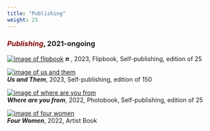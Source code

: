 ```yaml
---
title: "Publishing"
weight: 25
---
```


### ***<span style="color: #850000;">Publishing</span>***, 2021-ongoing


[![image of flipbook](/images/QWERTY/R/flipbook.jpg)](../panoptic_segmentation/%CF%80/)
***π*** , 2023,   Flipbook, Self-publishing, edition of 25   


[![image of us and them](/images/QWERTY/E/us_and_them-1.jpg)](../panoptic_segmentation/us-and-them/)      
 ***Us and Them***, 2023,    Self-publishing, edition of 150   
    
[![image of where are you from](/images/QWERTY/E/where-1.jpg)](../panoptic_segmentation/where-are-you-from/)  
   ***Where are you from***, 2022,    Photobook, Self-publishing, edition of 25     

   
[![image of four women](/images/book1.jpg)](../four_women/artist_book/)       
***Four Women***, 2022,   Artist Book  
